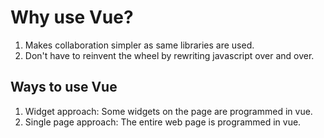 # Why use Vue?
1. Makes collaboration simpler as same libraries are used.
2. Don't have to reinvent the wheel by rewriting javascript over and over.

## Ways to use Vue
1. Widget approach: Some widgets on the page are programmed in vue.
2. Single page approach: The entire web page is programmed in vue.